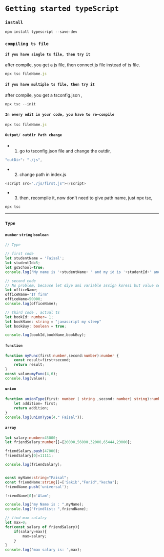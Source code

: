 # `Getting started typeScript` 


### `install` 
```javascript
npm install typescript --save-dev

```



### `compiling ts file` 

#### `if you have single ts file, then try it`

after compile, you get a js file, then connect js file instead of ts file.

```javascript
npx tsc fileName.js

```

#### `if you have multiple ts file, then try it`

after compile, you get a tsconfig.json ,

```javascript
npx tsc --init

```

#### `In every edit in your code, you have to re-compile`
```javascript
npx tsc fileName.js

```

#### `Output/ outdir Path change`

- 1. go to tsconfig.json file and change the outdir,

```javascript
"outDir": "./js",

```
- 2. change path in index.js

```javascript
<script src="./js/first.js"></script>

```

- 3. then, recompile it, now don't need to give path name, just npx tsc,

```javascript
npx tsc

```

---

### `Type`
#### `number`  `string`  `boolean` 
```typescript
// Type

// first code 
let studentName = 'Faisal';
let studentId=5;
let goSchool=true;
console.log('My name is '+studentName+ ' and my id is '+studentId+' and go school? ans:  '+goSchool);

// second code 
// No problem, because let diye ami variable assign koresi but value set kori nai.
let officeName;
officeName='IT firm'
officeName=50000;
console.log(officeName);

// third code , actual ts
let bookId: number= 1;
let bookName: string = "javascript my sleep"
let bookBuy: boolean = true;

console.log(bookId,bookName,bookBuy);

```


#### `function` 
```typescript
function myFunc(first:number,second:number):number {
    const result=first+second;
    return result;
}
const value=myFunc(4,6);
console.log(value);

```

#### `union` 
```typescript
function unionType(first: number | string ,second: number| string):number | string{
    let addition= first;
    return addition;
}
console.log(unionType(4," Faisal"));

```


#### `array` 
```typescript
let salary:number=45000;
let friendSalary:number[]=[20000,56000,32000,65444,23000];

friendSalary.push(47000);
friendSalary[0]=11111;

console.log(friendSalary);


const myName:string="Faisal";
const friendName:string[]=['Sakib',"Forid","kecha"];
friendName.push('universal');

friendName[0]='Alam';

console.log("my Name is : ",myName);
console.log("frindlist: ",friendName);

// find max salalry 
let max=0;
for(const salary of friendSalary){
    if(salary>max){
        max=salary;
    }   
}
console.log('max salary is: ',max);


```









